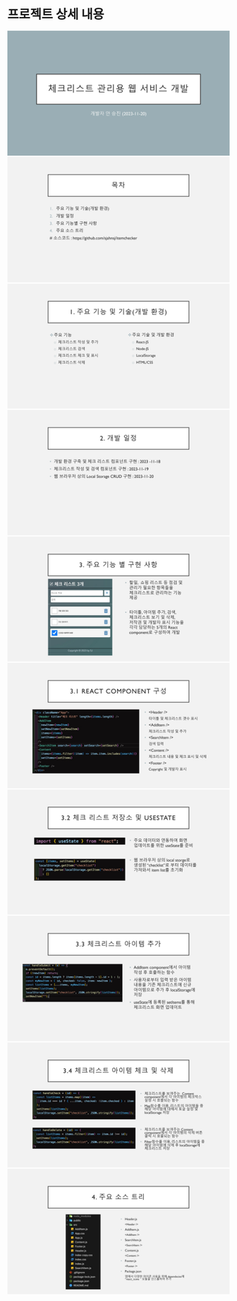 # 프로젝트 상세 내용
<img src = "0001.jpg" />
<img src = "0002.jpg" />
<img src = "0003.jpg" />
<img src = "0004.jpg" />
<img src = "0005.jpg" />
<img src = "0006.jpg" />
<img src = "0007.jpg" />
<img src = "0008.jpg" />
<img src = "0009.jpg" />
<img src = "0010.jpg" />




